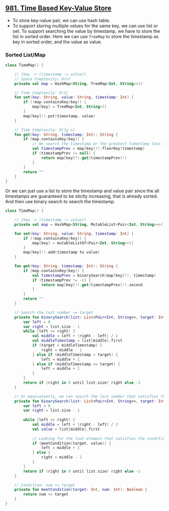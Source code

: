 ## [981. Time Based Key-Value Store](https://leetcode.com/problems/time-based-key-value-store/description/)

* To store key-value pair, we can use hash table.
* To support storing multiple values for the same key, we can use list or set. To support searching the value by timestamp, we have to store the list in sorted order. Here we can use `TreeMap` to store the timestamp as key in sorted order, and the value as value.

### Sorted List/Map

```kotlin
class TimeMap() {

    // (key -> (timestamp -> value))
    // Space Complexity: O(n)
    private val map = HashMap<String, TreeMap<Int, String>>()

    // Time Complexity: O(1)
    fun set(key: String, value: String, timestamp: Int) {
        if (!map.containsKey(key)) {
            map[key] = TreeMap<Int, String>()
        }
        map[key]!!.put(timestamp, value)
    }

    // Time Complexity: O(lg n)
    fun get(key: String, timestamp: Int): String {
        if (map.containsKey(key)) {
            // We search the timestamp or the greatest timestamp less than the given timestamp.
            val timestampPrev = map[key]!!.floorKey(timestamp)
            if (timestampPrev != null) {
                return map[key]!!.get(timestampPrev)!!
            }
        }
        return ""
    }
}
```

Or we can just use a list to store the timestamp and value pair since the all timestamps are guaranteed to be stictly increasing, that is already sorted. And then use binary search to search the timestamp.

```kotlin
class TimeMap() {

    // (key -> (timestamp -> value))
    private val map = HashMap<String, MutableList<Pair<Int, String>>>()

    fun set(key: String, value: String, timestamp: Int) {
        if (!map.containsKey(key)) {
            map[key] = mutableListOf<Pair<Int, String>>()
        }
        map[key]!!.add(timestamp to value)
    }

    fun get(key: String, timestamp: Int): String {
        if (map.containsKey(key)) {
            val timestampPrev = binarySearch(map[key]!!, timestamp)
            if (timestampPrev != -1) {
                return map[key]!!.get(timestampPrev)!!.second
            }
        }
        return ""
    }

    // Search the last number <= target
    private fun binarySearch(list: List<Pair<Int, String>>, target: Int): Int {
        var left = 0
        var right = list.size - 1
        while (left <= right) {
            val middle = left + (right - left) / 2
            val middleTimestamp = list[middle].first
            if (target < middleTimestamp) {
                right = middle - 1
            } else if (middleTimestamp < target) {
                left = middle + 1
            } else if (middleTimestamp == target) {
                left = middle + 1
            }
        }
        return if (right in 0 until list.size) right else -1
    }

    // Or equivalently, we can search the last number that satisfies the condition.
    private fun binarySearch(list: List<Pair<Int, String>>, target: Int): Int {
        var left = 0
        var right = list.size - 1
        
        while (left <= right) {
            val middle = left + (right - left) / 2
            val value = list[middle].first
            
            // Looking for the last element that satisfies the condition.
            if (meetCondition(target, value)) {
                left = middle + 1
            } else {
                right = middle - 1
            }
        }
        return if (right in 0 until list.size) right else -1
    }

    // Condition: num <= target
    private fun meetCondition(target: Int, num: Int): Boolean {
        return num <= target
    }
}
```